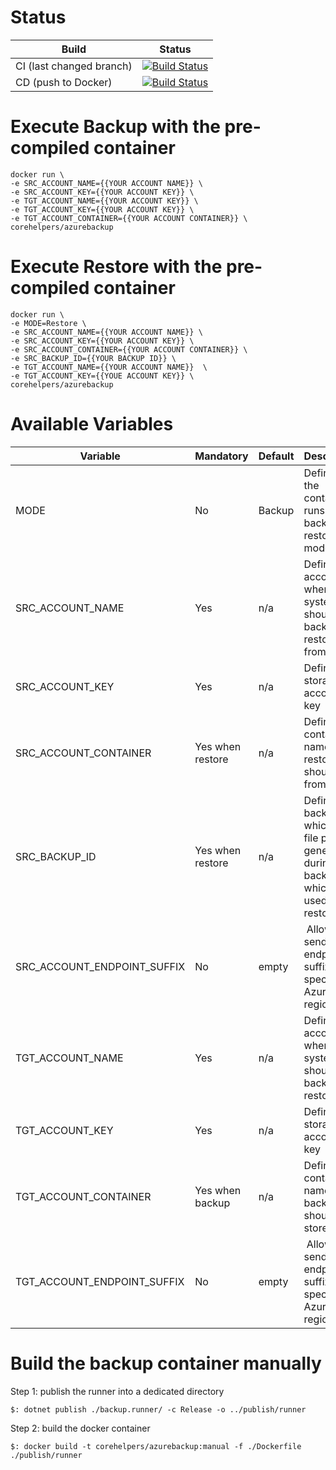 # Status

| Build | Status | 
|---|---|
| CI (last changed branch) |[![Build Status](https://applimit.visualstudio.com/CoreHelpers/_apis/build/status/AzureStorageTableBackup/AzureStorageTableBackup-CI)](https://applimit.visualstudio.com/CoreHelpers/_build/latest?definitionId=28) |
| CD (push to Docker) | [![Build Status](https://applimit.visualstudio.com/CoreHelpers/_apis/build/status/AzureStorageTableBackup/AzureStorageTableBackup-CD)](https://applimit.visualstudio.com/CoreHelpers/_build/latest?definitionId=29) |

# Execute Backup with the pre-compiled container

```
docker run \
-e SRC_ACCOUNT_NAME={{YOUR ACCOUNT NAME}} \
-e SRC_ACCOUNT_KEY={{YOUR ACCOUNT KEY}} \
-e TGT_ACCOUNT_NAME={{YOUR ACCOUNT KEY}} \
-e TGT_ACCOUNT_KEY={{YOUR ACCOUNT KEY}} \
-e TGT_ACCOUNT_CONTAINER={{YOUR ACCOUNT CONTAINER}} \
corehelpers/azurebackup
```

# Execute Restore with the pre-compiled container
```
docker run \
-e MODE=Restore \
-e SRC_ACCOUNT_NAME={{YOUR ACCOUNT NAME}} \
-e SRC_ACCOUNT_KEY={{YOUR ACCOUNT KEY}} \
-e SRC_ACCOUNT_CONTAINER={{YOUR ACCOUNT CONTAINER}} \
-e SRC_BACKUP_ID={{YOUR BACKUP ID}} \
-e TGT_ACCOUNT_NAME={{YOUR ACCOUNT NAME}}  \
-e TGT_ACCOUNT_KEY={{YOUE ACCOUNT KEY}} \
corehelpers/azurebackup
```

# Available Variables

| Variable | Mandatory | Default | Description |
|---|---|---|---|
| MODE | No | Backup | Defines if the container runs in backup or restore mode |
| SRC_ACCOUNT_NAME | Yes | n/a | Defines the account where the system should backup or restore from |
| SRC_ACCOUNT_KEY | Yes | n/a | Defines the storage account key |
| SRC_ACCOUNT_CONTAINER | Yes when restore | n/a | Defines the container name the restore should load from |
| SRC_BACKUP_ID | Yes when restore | n/a | Defines the backup id which is the file prefix generated during backup which is used for restore |
| SRC_ACCOUNT_ENDPOINT_SUFFIX | No | empty | Allows to send endpoint suffixes for special Azure regiosn |
| TGT_ACCOUNT_NAME | Yes | n/a | Defines the account where the system should backup or restore to |
| TGT_ACCOUNT_KEY | Yes | n/a | Defines the storage account key |
| TGT_ACCOUNT_CONTAINER | Yes when backup | n/a | Defines the container name the backup should store to |
| TGT_ACCOUNT_ENDPOINT_SUFFIX | No | empty | Allows to send endpoint suffixes for special Azure regiosn |

# Build the backup container manually

Step 1: publish the runner into a dedicated directory
```
$: dotnet publish ./backup.runner/ -c Release -o ../publish/runner
```

Step 2: build the docker container
```
$: docker build -t corehelpers/azurebackup:manual -f ./Dockerfile ./publish/runner
```

